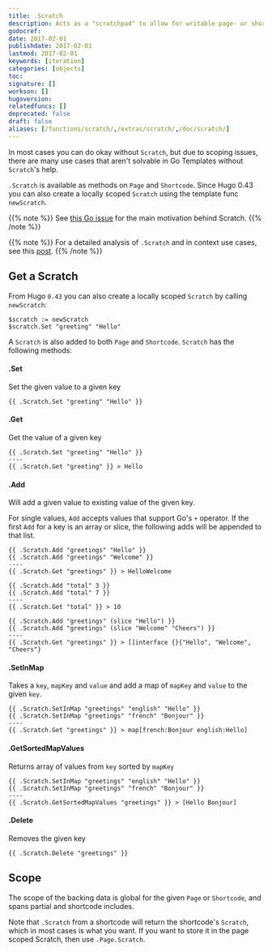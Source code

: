 ```yaml
---
title: .Scratch
description: Acts as a "scratchpad" to allow for writable page- or shortcode-scoped variables.
godocref:
date: 2017-02-01
publishdate: 2017-02-01
lastmod: 2017-02-01
keywords: [iteration]
categories: [objects]
toc:
signature: []
workson: []
hugoversion:
relatedfuncs: []
deprecated: false
draft: false
aliases: [/functions/scratch/,/extras/scratch/,/doc/scratch/]
---
```


In most cases you can do okay without `Scratch`, but due to scoping issues, there are many use cases that aren't solvable in Go Templates without `Scratch`'s help.

`.Scratch` is available as methods on `Page` and `Shortcode`. Since Hugo 0.43 you can also create a locally scoped `Scratch` using the template func `newScratch`.


{{% note %}}
See [this Go issue](https://github.com/golang/go/issues/10608) for the main motivation behind Scratch.
{{% /note %}}

{{% note %}}
For a detailed analysis of `.Scratch` and in context use cases, see this [post](https://regisphilibert.com/blog/2017/04/hugo-scratch-explained-variable/).
{{% /note %}}

## Get a Scratch

From Hugo `0.43` you can also create a locally scoped `Scratch` by calling `newScratch`:

```go-html-template
$scratch := newScratch
$scratch.Set "greeting" "Hello"
```

A `Scratch` is also added to both `Page` and `Shortcode`. `Scratch` has the following methods:

#### .Set

Set the given value to a given key

```go-html-template
{{ .Scratch.Set "greeting" "Hello" }}
```
#### .Get
Get the value of a given key

```go-html-template
{{ .Scratch.Set "greeting" "Hello" }}
----
{{ .Scratch.Get "greeting" }} > Hello
```

#### .Add
Will add a given value to existing value of the given key. 

For single values, `Add` accepts values that support Go's `+` operator. If the first `Add` for a key is an array or slice, the following adds will be appended to that list.

```go-html-template
{{ .Scratch.Add "greetings" "Hello" }}
{{ .Scratch.Add "greetings" "Welcome" }}
----
{{ .Scratch.Get "greetings" }} > HelloWelcome
```

```go-html-template
{{ .Scratch.Add "total" 3 }}
{{ .Scratch.Add "total" 7 }}
----
{{ .Scratch.Get "total" }} > 10
```


```go-html-template
{{ .Scratch.Add "greetings" (slice "Hello") }}
{{ .Scratch.Add "greetings" (slice "Welcome" "Cheers") }}
----
{{ .Scratch.Get "greetings" }} > []interface {}{"Hello", "Welcome", "Cheers"}
```

#### .SetInMap
Takes a `key`, `mapKey` and `value` and add a map of `mapKey` and `value` to the given `key`.

```go-html-template
{{ .Scratch.SetInMap "greetings" "english" "Hello" }}
{{ .Scratch.SetInMap "greetings" "french" "Bonjour" }}
----
{{ .Scratch.Get "greetings" }} > map[french:Bonjour english:Hello]
```

#### .GetSortedMapValues
Returns array of values from `key` sorted by `mapKey`

```go-html-template
{{ .Scratch.SetInMap "greetings" "english" "Hello" }}
{{ .Scratch.SetInMap "greetings" "french" "Bonjour" }}
----
{{ .Scratch.GetSortedMapValues "greetings" }} > [Hello Bonjour]
```
#### .Delete
Removes the given key

```go-html-template
{{ .Scratch.Delete "greetings" }}
```

## Scope
The scope of the backing data is global for the given `Page` or `Shortcode`, and spans partial and shortcode includes.

Note that `.Scratch` from a shortcode will return the shortcode's `Scratch`, which in most cases is what you want. If you want to store it in the page scoped Scratch, then use `.Page.Scratch`.




[pagevars]: /variables/page/
